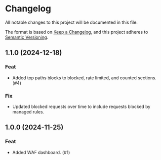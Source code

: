 # Changelog

All notable changes to this project will be documented in this file.

The format is based on [Keep a Changelog](https://keepachangelog.com/en/1.1.0/),
and this project adheres to
[Semantic Versioning](https://semver.org/spec/v2.0.0.html).

## 1.1.0 (2024-12-18)

### Feat

- Added top paths blocks to blocked, rate limited, and counted sections. (#4)

### Fix

- Updated blocked requests over time to include requests blocked by managed rules.

## 1.0.0 (2024-11-25)

### Feat

- Added WAF dashboard. (#1)
